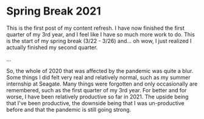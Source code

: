 # Spring Break 2021

This is the first post of my content refresh. I have now finished the first quarter of my 3rd year,
and I feel like I have so much more work to do. This is the start of my spring break (3/22 - 3/26)
and... oh wow, I just realized I actually finished my second quarter.

...

So, the whole of 2020 that was affected by the pandemic was quite a blur. Some things I did felt
very real and relatively normal, such as my summer internship at Seagate. Many things were
forgotten and only occasionally are remembered, such as the first quarter of my 3rd year. For
better and for worse, I have been relatively productive so far in 2021. The upside being that I've
been productive, the downside being that I was un-productive before and that the pandemic is still
going strong.
